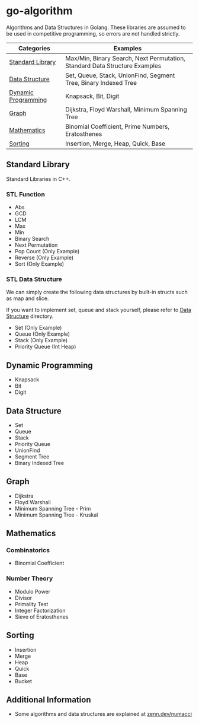 # go-algorithm
Algorithms and Data Structures in Golang.
These libraries are assumed to be used in competitive programming, so errors are not handled strictly.

| Categories | Examples |
|---|---|
| [Standard Library](#stl) | Max/Min, Binary Search, Next Permutation, Standard Data Structure Examples |
| [Data Structure](#ds) | Set, Queue, Stack, UnionFind, Segment Tree, Binary Indexed Tree |
| [Dynamic Programming](#dp) | Knapsack, Bit, Digit |
| [Graph](#graph) | Dijkstra, Floyd Warshall, Minimum Spanning Tree |
| [Mathematics](#math) | Binomial Coefficient, Prime Numbers, Eratosthenes |
| [Sorting](#sort) | Insertion, Merge, Heap, Quick, Base |

<a name="stl"></a>
## Standard Library
Standard Libraries in C++.

### STL Function
* Abs
* GCD
* LCM
* Max
* Min
* Binary Search
* Next Permutation
* Pop Count (Only Example)
* Reverse (Only Example)
* Sort (Only Example)
 
### STL Data Structure
We can simply create the following data structures
by built-in structs such as map and slice.

If you want to implement set, queue and stack yourself,
please refer to [Data Structure](#ds) directory.

* Set (Only Example)
* Queue (Only Example)
* Stack (Only Example)
* Priority Queue (Int Heap)

<a name="dp"></a>
## Dynamic Programming

* Knapsack
* Bit
* Digit

<a name="ds"></a>
## Data Structure

* Set
* Queue
* Stack
* Priority Queue
* UnionFind
* Segment Tree
* Binary Indexed Tree

<a name="graph"></a>
## Graph

* Dijkstra
* Floyd Warshall
* Minimum Spanning Tree - Prim
* Minimum Spanning Tree - Kruskal

<a name="math"></a>
## Mathematics

### Combinatorics
* Binomial Coefficient

### Number Theory
* Modulo Power
* Divisor
* Primality Test
* Integer Factorization
* Sieve of Eratosthenes

<a name="sort"></a>
## Sorting

* Insertion
* Merge
* Heap
* Quick
* Base
* Bucket

## Additional Information

* Some algorithms and data structures are explained at [zenn.dev/numacci](https://zenn.dev/numacci)
